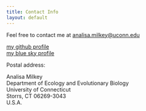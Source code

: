 ```yaml
---
title: Contact Info
layout: default
---
```


Feel free to contact me at <analisa.milkey@uconn.edu>

[my github profile](github.com/amilkey1)\
[my blue sky profile](https://bsky.app/profile/analisamilkey.bsky.social)

Postal address:

Analisa Milkey\
Department of Ecology and Evolutionary Biology\
University of Connecticut\
Storrs, CT 06269-3043\
U.S.A.
